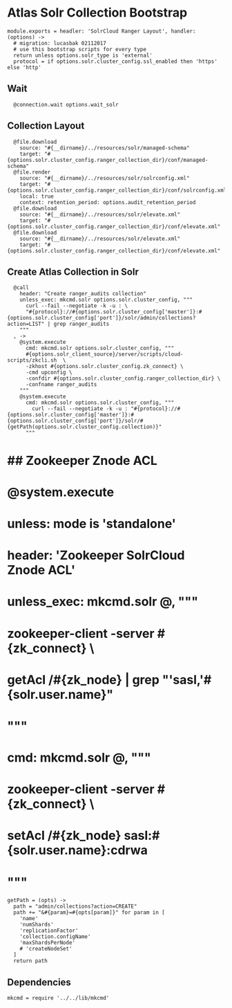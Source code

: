 
# Atlas Solr Collection Bootstrap

    module.exports = headler: 'SolrCloud Ranger Layout', handler: (options) ->
      # migration: lucasbak 02112017
      # use this bootstrap scripts for every type
      return unless options.solr_type is 'external'
      protocol = if options.solr.cluster_config.ssl_enabled then 'https' else 'http'

## Wait
      
      @connection.wait options.wait_solr

## Collection Layout
  
      @file.download
        source: "#{__dirname}/../resources/solr/managed-schema"
        target: "#{options.solr.cluster_config.ranger_collection_dir}/conf/managed-schema"
      @file.render
        source: "#{__dirname}/../resources/solr/solrconfig.xml"
        target: "#{options.solr.cluster_config.ranger_collection_dir}/conf/solrconfig.xml"
        local: true
        context: retention_period: options.audit_retention_period
      @file.download
        source: "#{__dirname}/../resources/solr/elevate.xml"
        target: "#{options.solr.cluster_config.ranger_collection_dir}/conf/elevate.xml"
      @file.download
        source: "#{__dirname}/../resources/solr/elevate.xml"
        target: "#{options.solr.cluster_config.ranger_collection_dir}/conf/elevate.xml"

## Create Atlas Collection in Solr

      @call
        header: "Create ranger_audits collection"
        unless_exec: mkcmd.solr options.solr.cluster_config, """
          curl --fail --negotiate -k -u : \
          "#{protocol}://#{options.solr.cluster_config['master']}:#{options.solr.cluster_config['port']}/solr/admin/collections?action=LIST" | grep ranger_audits
        """
      , ->
        @system.execute
          cmd: mkcmd.solr options.solr.cluster_config, """
          #{options.solr_client_source}/server/scripts/cloud-scripts/zkcli.sh  \
          -zkhost #{options.solr.cluster_config.zk_connect} \
          -cmd upconfig \
          -confdir #{options.solr.cluster_config.ranger_collection_dir} \
          -confname ranger_audits
        """
        @system.execute
          cmd: mkcmd.solr options.solr.cluster_config, """
            curl --fail --negotiate -k -u : "#{protocol}://#{options.solr.cluster_config['master']}:#{options.solr.cluster_config['port']}/solr/#{getPath(options.solr.cluster_config.collection)}"
          """

# ## Zookeeper Znode ACL
# 
#       @system.execute
#         unless: mode is 'standalone'
#         header: 'Zookeeper SolrCloud Znode ACL'
#         unless_exec: mkcmd.solr @, """
#         zookeeper-client -server #{zk_connect} \
#           getAcl /#{zk_node} | grep \"'sasl,'#{solr.user.name}\"
#         """
#         cmd: mkcmd.solr @, """
#         zookeeper-client -server #{zk_connect} \
#           setAcl /#{zk_node} sasl:#{solr.user.name}:cdrwa
#         """

    getPath = (opts) ->
      path = "admin/collections?action=CREATE"
      path += "&#{param}=#{opts[param]}" for param in [
        'name'
        'numShards'
        'replicationFactor'
        'collection.configName'
        'maxShardsPerNode'
        # 'createNodeSet'
      ]
      return path

## Dependencies

    mkcmd = require '../../lib/mkcmd'
